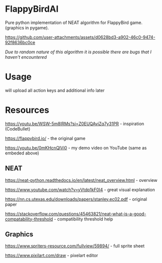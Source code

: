 # FlappyBirdAI

Pure python implementation of NEAT algorithm for FlappyBird game. (graphics in pygame).



https://github.com/user-attachments/assets/d0628bd3-a902-46c0-9474-92f8636bc0ce


*Due to random nature of this algorithm it is possible there are bugs that I haven't encountered*
# Usage
will upload all action keys and additional info later

# Resources
https://youtu.be/WSW-5m8lRMs?si=Z0EUQAviZq7y31PR - inspiration (CodeBullet)

https://flappybird.io/ - the original game

https://youtu.be/0mKHcnQlVi0 - my demo video on YouTube (same as embeded above)
## NEAT
https://neat-python.readthedocs.io/en/latest/neat_overview.html - overview

https://www.youtube.com/watch?v=yVtdp1kF0I4 - great visual explanation

https://nn.cs.utexas.edu/downloads/papers/stanley.ec02.pdf - original paper

https://stackoverflow.com/questions/45463821/neat-what-is-a-good-compatability-threshold - compatibility threshold help

## Graphics
https://www.spriters-resource.com/fullview/59894/ - full sprite sheet

https://www.pixilart.com/draw - pixelart editor
